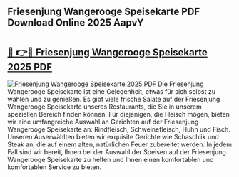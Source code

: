 ## Friesenjung Wangerooge Speisekarte PDF Download Online 2025 AapvY

# <h2><a href="http://gc6phd.nevu.top/?p=Friesenjung+Wangerooge+Speisekarte">🔗 👉🔴 Friesenjung Wangerooge Speisekarte 2025 PDF</a></h2>

[![Friesenjung Wangerooge Speisekarte 2025 PDF](https://i.imgur.com/dBaPXMq.png)](http://gc6phd.nevu.top/?p=Friesenjung+Wangerooge+Speisekarte)
Die Friesenjung Wangerooge Speisekarte ist eine Gelegenheit, etwas für sich selbst zu wählen und zu genießen. Es gibt viele frische Salate auf der Friesenjung Wangerooge Speisekarte unseres Restaurants, die Sie in unserem speziellen Bereich finden können. Für diejenigen, die Fleisch mögen, bieten wir eine umfangreiche Auswahl an Gerichten auf der Friesenjung Wangerooge Speisekarte an: Rindfleisch, Schweinefleisch, Huhn und Fisch. Unseren Auserwählten bieten wir exquisite Gerichte wie Schaschlik und Steak an, die auf einem alten, natürlichen Feuer zubereitet werden. In jedem Fall sind wir bereit, Ihnen bei der Auswahl der Speisen auf der Friesenjung Wangerooge Speisekarte zu helfen und Ihnen einen komfortablen und komfortablen Service zu bieten.
